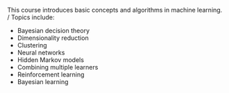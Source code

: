 This course introduces basic concepts and algorithms in machine learning. / 
Topics include:
* Bayesian decision theory
* Dimensionality reduction
* Clustering
* Neural networks
* Hidden Markov models 
* Combining multiple learners 
* Reinforcement learning 
* Bayesian learning
